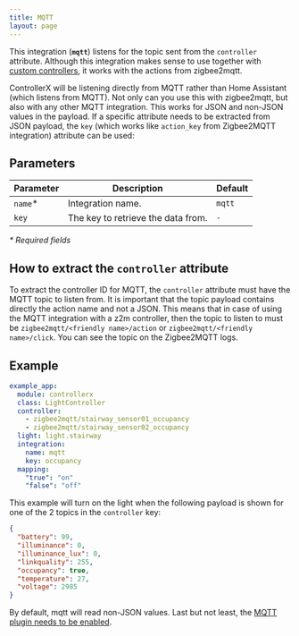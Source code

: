 ```yaml
---
title: MQTT
layout: page
---
```


This integration (**`mqtt`**) listens for the topic sent from the `controller` attribute. Although this integration makes sense to use together with [custom controllers](/controllerx/advanced), it works with the actions from zigbee2mqtt.

ControllerX will be listening directly from MQTT rather than Home Assistant (which listens from MQTT). Not only can you use this with zigbee2mqtt, but also with any other MQTT integration. This works for JSON and non-JSON values in the payload. If a specific attribute needs to be extracted from JSON payload, the `key` (which works like `action_key` from Zigbee2MQTT integration) attribute can be used:

## Parameters

| Parameter | Description                        | Default |
| --------- | ---------------------------------- | ------- |
| `name`\*  | Integration name.                  | `mqtt`  |
| `key`     | The key to retrieve the data from. | `-`     |

_\* Required fields_

## How to extract the `controller` attribute

To extract the controller ID for MQTT, the `controller` attribute must have the MQTT topic to listen from. It is important that the topic payload contains directly the action name and not a JSON. This means that in case of using the MQTT integration with a z2m controller, then the topic to listen to must be `zigbee2mqtt/<friendly name>/action` or `zigbee2mqtt/<friendly name>/click`. You can see the topic on the Zigbee2MQTT logs.

## Example

```yaml
example_app:
  module: controllerx
  class: LightController
  controller:
    - zigbee2mqtt/stairway_sensor01_occupancy
    - zigbee2mqtt/stairway_sensor02_occupancy
  light: light.stairway
  integration:
    name: mqtt
    key: occupancy
  mapping:
    "true": "on"
    "false": "off"
```

This example will turn on the light when the following payload is shown for one of the 2 topics in the `controller` key:

```json
{
  "battery": 99,
  "illuminance": 0,
  "illuminance_lux": 0,
  "linkquality": 255,
  "occupancy": true,
  "temperature": 27,
  "voltage": 2985
}
```

By default, mqtt will read non-JSON values. Last but not least, the [MQTT plugin needs to be enabled](/controllerx/others/enable-mqtt-plugin).
